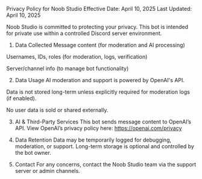 Privacy Policy for Noob Studio
Effective Date: April 10, 2025
Last Updated: April 10, 2025

Noob Studio is committed to protecting your privacy. This bot is intended for private use within a controlled Discord server environment.

1. Data Collected
Message content (for moderation and AI processing)

Usernames, IDs, roles (for moderation, logs, verification)

Server/channel info (to manage bot functionality)

2. Data Usage
AI moderation and support is powered by OpenAI's API.

Data is not stored long-term unless explicitly required for moderation logs (if enabled).

No user data is sold or shared externally.

3. AI & Third-Party Services
This bot sends message content to OpenAI’s API. View OpenAI’s privacy policy here:
https://openai.com/privacy

4. Data Retention
Data may be temporarily logged for debugging, moderation, or support. Long-term storage is optional and controlled by the bot owner.

5. Contact
For any concerns, contact the Noob Studio team via the support server or admin channels.
